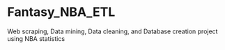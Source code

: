 # Fantasy_NBA_ETL
Web scraping, Data mining, Data cleaning, and Database creation project using NBA statistics
